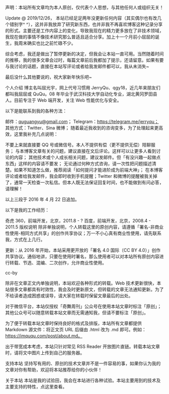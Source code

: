 声明：本站所有文章均为本人原创，仅代表个人思想，与其他任何人或组织无关！

Update @ 2019/12/26，
本站已经足足两年没更新任何内容（其实偶尔也有改几个错别字^ ^），这并非我放弃了研究新东西，也并非我不再喜欢博客这种记录分享的形式。主要还是工作内容上的变化，导致我现在的精力更多放在了非技术领域，我现在做的事情不像技术研究那么普适且适合分享。加上十一个月前小屈屈的诞生，我周末确实也比之前忙碌不少。

综合考虑，我还是做出了暂停更新的决定，但我会让本站一直可用。当然随着时间的推移，我的很多文章会过时，每篇文章前后我都加了提示，还请留意。如果有要与我讨论的话题，直接在本站写评论或者给我发邮件都可以，我从未消失~

最后没什么其他要说的，祝大家新年快乐吧~

个人介绍
博主名叫屈光宇，网上代号习惯用 JerryQu、qgy18，近几年来朋友们都叫我屈屈或 QuQu。08 年毕业于武汉科技大学自动化专业，湖北黄冈罗田县人。目前专注于 Web 端开发，关注 Web 性能优化与安全。

以下是能联系到我的各种方法：

邮件：quguangyu@gmail.com；
Telegram：https://telegram.me/jerryqu；
其他方式：Twitter、Sina 微博；
随着最近我收到的咨询变多，为了处理起来更高效，这里我补充几点说明：

不要上来就直接要 QQ 号或微信号。本人不提供有偿（更不提供无偿）陪聊服务；
与本博客文章有关的问题，建议直接在文后评论。这样可以让更多人看到讨论的内容；
其他技术或个人成长相关问题，建议发邮件。但「有没兴趣一起做点东西」这样的内容请不要发；
无论通过何种方式咨询，请一次性把问题描述清楚。如果不知道怎么做，推荐阅读「如何提问才能进阶成为前端大神」；
在本博客评论或者给我发邮件，我会即时收到手机提醒；Twitter 和微博的提醒被我关掉了，通常一天检查一次私信。但本人既无法保证回复时间，也不能做到有问必答，请理解！

以上三段于 2016 年 4 月 22 日追加。

以下是我的工作经历：

奇虎 360，前端开发，北京，2011.8 - ?
百度，前端开发，北京，2008.4 - 2011.5
版权说明
除非单独说明，个人转载这里的原创内容，请遵循「署名-非商业性使用-相同方式共享」的创作共享协议；万一不小心真有商业性使用，请先联系我，方式在上几行。

更新：从 2016 年开始，本站采用更开放的「署名 4.0 国际（CC BY 4.0）」创作共享协议。通俗地讲，只要在使用时署名，那么使用者可以对本站所有原创内容进行转载、节选、混编、二次创作，允许商业性使用。

cc-by

除非在文章正文内单独说明，本站欢迎各种形式的转载。Web 技术更新很快，本站很多文章都具有时效性，我会及时更新原文，但转载的文章无法通知更新。为了不给读者造成困惑或误导，请大家在转载时保留文章最后的出处。

对于微信平台，本站仅授权「奇舞周刊」公众号在使用本站文章时标注「原创」；其他公众号可以随意转载本站文章而无需通知我，但请不要标注「原创」。

为了便于转载本站文章时保持良好的格式及排版，本站所有文章都提供 Markdown 源文件：将正文页 URL 后缀由 .html 改为 .md 即可。例如：https://imququ.com/post/about.md。

出于带宽成本考虑，本站只针对常见 RSS Reader 开放图片直链。转载本站文章时，请将文中图片上传到自己的服务器。

支持本站
坚持写有用的、原创的技术文章并不是一件容易的事，如果你认为我的文章对你有帮助，欢迎将本站推荐给你的小伙伴！

关于本站
本站是我的试验田，我会在本站进行各种试验。本站主要用到的技术及主要支持的特性，点这里查看。